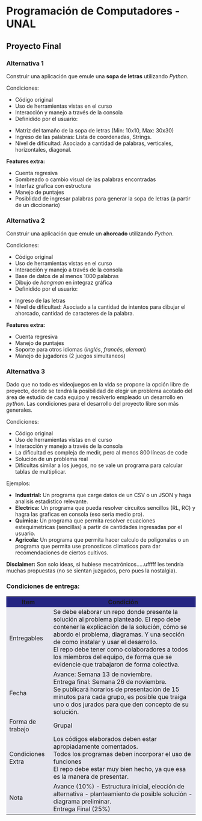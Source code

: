 # Programación de Computadores - UNAL

## Proyecto Final

### Alternativa 1
Construir una aplicación que emule una **sopa de letras** utilizando *Python*.

Condiciones:
 + Código original
 + Uso de herramientas vistas en el curso
 + Interacción y manejo a través de la consola
 + Definidido por el usuario:
  - Matriz del tamaño de la sopa de letras (Min: 10x10, Max: 30x30)
  - Ingreso de las palabras: Lista de coordenadas, Strings.
  - Nivel de dificultad: Asociado a cantidad de palabras, verticales, horizontales, diagonal.

**Features extra:**<br>
 + Cuenta regresiva
 + Sombreado o cambio visual de las palabras encontradas
 + Interfaz grafica con estructura
 + Manejo de puntajes
 + Posiblidad de ingresar palabras para generar la sopa de letras (a partir de un diccionario)

### Alternativa 2
Construir una aplicación que emule un **ahorcado** utilizando *Python*.

Condiciones:
 + Código original
 + Uso de herramientas vistas en el curso
 + Interacción y manejo a través de la consola
 + Base de datos de al menos 1000 palabras
 + Dibujo de *hangman* en integraz gráfica
 + Definidido por el usuario:
  - Ingreso de las letras
  - Nivel de dificultad: Asociado a la cantidad de intentos para dibujar el ahorcado, cantidad de caracteres de la palabra.


**Features extra:**<br>
 + Cuenta regresiva
 + Manejo de puntajes
 + Soporte para otros idiomas (*inglés*, *francés*, *aleman*)
 + Manejo de jugadores (2 juegos simultaneos)


### Alternativa 3
Dado que no todo es videojuegos en la vida se propone la opción libre de proyecto, donde se tendrá la posibilidad de elegir un problema acotado del área de estudio de cada equipo y resolverlo empleado un desarrollo en *python*. Las condiciones para el desarrollo del proyecto libre son más generales.

Condiciones:
 + Código original
 + Uso de herramientas vistas en el curso
 + Interacción y manejo a través de la consola
 + La dificultad es compleja de medir, pero al menos 800 líneas de code
 + Solución de un problema real
 + Dificultas similar a los juegos, no se vale un programa para calcular tablas de multiplicar.

Ejemplos:
 + **Industrial:** Un programa que carge datos de un CSV o un JSON y haga analisis estadistico relevante.
 + **Electrica:** Un programa que pueda resolver circuitos sencillos (RL, RC) y hagra las graficas en consola (eso sería medio pro).
 + **Quimica:** Un programa que permita resolver ecuaciones estequimetricas (sencillas) a partir de cantidades ingresadas por el usuario.
 + **Agricola:** Un programa que permita hacer calculo de poligonales o un programa que permita use pronosticos climaticos para dar recomendaciones de ciertos cultivos.

 **Disclaimer:** Son solo ideas, si hubiese mecatrónicos.....ufffff les tendría muchas propuestas (no se sientan juzgados, pero pues la nostalgia).

 ### Condiciones de entrega:

<table cellspacing="1" bgcolor="">
	<tr bgcolor="#252582">
		<th><b>Item</b></th>
    <th><b>Condición</b></th>
	</tr>
	<tr style="text-align: left; vertical-align: middle;" bgcolor="#e4e4ed">
		<td style="color:#141414">Entregables</td>
    <td style="color:#141414">Se debe elaborar un repo donde presente la solución al  problema planteado. El repo debe contener la explicación de la solución, cómo se abordo el problema, diagramas. Y una sección de como instalar y usar el desarrollo.<br>
    El repo debe tener como colaboradores a todos los miembros del equipo, de forma que se evidencie que trabajaron de forma colectiva.
    </td>
	</tr>
  <tr style="text-align: left; vertical-align: middle;" bgcolor="#e4e4ed">
    <td style="color:#141414">Fecha</td>
    <td style="color:#141414">Avance: Semana 13 de noviembre. <br> Entrega final: Semana 26 de noviembre. <br> Se publicará horarios de presentación de 15 minutos para cada grupo, es posible que traiga uno o dos jurados para que den concepto de su solución.</td>
	</tr>
  <tr style="text-align: left; vertical-align: middle;" bgcolor="#e4e4ed">
    <td style="color:#141414">Forma de trabajo</td>
    <td style="color:#141414">Grupal</td>
	</tr>
  <tr style="text-align: left; vertical-align: middle;" bgcolor="#e4e4ed">
    <td style="color:#141414">Condiciones Extra</td>
    <td style="color:#141414">
    Los códigos elaborados deben estar apropiadamente comentados.<br>
    Todos los programas deben incorporar el uso de funciones<br>
    El repo debe estar muy bien hecho, ya que esa es la manera de presentar.</td>
	</tr>
  <tr style="text-align: left; vertical-align: middle;" bgcolor="#e4e4ed">
    <td style="color:#141414">Nota</td>
    <td style="color:#141414">
    Avance (10%) - Estructura inicial, elección de alternativa - planteamiento de posible solución - diagrama preliminar. <br> Entrega Final (25%)
    </td>
	</tr>
</table>


